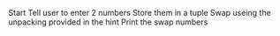 Start
Tell user to enter 2 numbers
Store them in a tuple
Swap useing the unpacking provided in the hint
Print the swap numbers